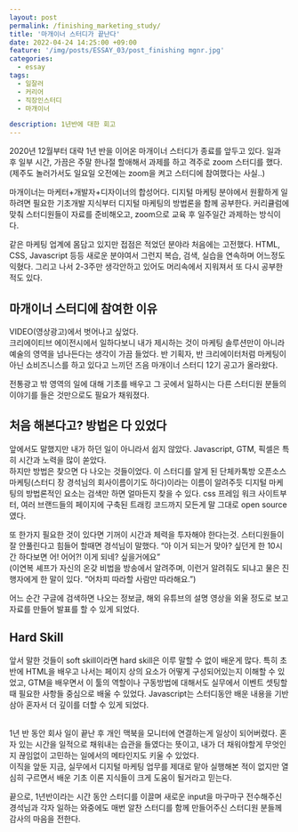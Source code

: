 ```yaml
---
layout: post
permalink: /finishing_marketing_study/
title: '마개이너 스터디가 끝난다'
date: 2022-04-24 14:25:00 +09:00
feature: '/img/posts/ESSAY_03/post_finishing mgnr.jpg'
categories:
  - essay
tags:
  - 일잘러
  - 커리어
  - 직장인스터디
  - 마개이너

description: 1년반에 대한 회고
---
```


2020년 12월부터 대략 1년 반을 이어온 마개이너 스터디가 종료를 앞두고 있다. 일과 후 일부 시간, 가끔은 주말 한나절 할애해서 과제를 하고 격주로 zoom 스터디를 했다. (제주도 놀러가서도 일요일 오전에는 zoom을 켜고 스터디에 참여했다는 사실..)<br>

마개이너는 마케터+개발자+디자이너의 합성어다. 디지털 마케팅 분야에서 원활하게 일하려면 필요한 기초개발 지식부터 디지털 마케팅의 방법론을 함께 공부한다. 커리큘럼에 맞춰 스터디원들이 자료를 준비해오고, zoom으로 교육 후 일주일간 과제하는 방식이다.<br>

같은 마케팅 업계에 몸담고 있지만 접점은 적었던 분야라 처음에는 고전했다. HTML, CSS, Javascript 등등 새로운 분야여서 그런지 복습, 검색, 실습을 연속하며 어느정도 익혔다. 그리고 나서 2-3주만 생각안하고 있어도 머리속에서 지워져서 또 다시 공부한 적도 있다.<br>

## 마개이너 스터디에 참여한 이유

VIDEO(영상광고)에서 벗어나고 싶었다.<br>
크리에이티브 에이전시에서 일하다보니 내가 제시하는 것이 마케팅 솔루션만이 아니라 예술의 영역을 넘나든다는 생각이 가끔 들었다. 반 기획자, 반 크리에이터처럼 마케팅이 아닌 쇼비즈니스를 하고 있다고 느끼던 즈음 마개이너 스터디 12기 공고가 올라왔다.<br>

전통광고 밖 영역의 일에 대해 기초를 배우고 그 곳에서 일하시는 다른 스터디원 분들의 이야기를 들은 것만으로도 필요가 채워졌다.<br>


## 처음 해본다고? 방법은 다 있었다

앞에서도 말했지만 내가 하던 일이 아니라서 쉽지 않았다. Javascript, GTM, 픽셀은 특히 시간과 노력을 많이 쏟았다.<br>
하지만 방법은 찾으면 다 나오는 것들이었다. 이 스터디를 알게 된 단체카톡방 오픈소스 마케팅(스터디 장 경석님의 회사이름이기도 하다)이라는 이름이 알려주듯 디지털 마케팅의 방법론적인 요소는 검색만 하면 얼마든지 찾을 수 있다. css 프레임 워크 사이트부터, 여러 브랜드들의 페이지에 구축된 트래킹 코드까지 모든게 말 그대로 open source였다.<br>

또 한가지 필요한 것이 있다면 기꺼이 시간과 체력을 투자해야 한다는것. 스터디원들이 잘 안풀린다고 힘들어 할때면 경석님이 말했다. “아 이거 되는거 맞아? 싶던게 한 10시간 하다보면 어! 어어?! 이게 되네? 싶을거에요”<br>
(이연복 셰프가 자신의 온갖 비법을 방송에서 알려주며, 이런거 알려줘도 되냐고 물은 진행자에게 한 말이 있다. “어차피 따라할 사람만 따라해요.”)<br>

어느 순간 구글에 검색하면 나오는 정보글, 해외 유튜브의 설명 영상을 외울 정도로 보고 자료를 만들어 발표를 할 수 있게 되었다.<br>

## Hard Skill

앞서 말한 것들이 soft skill이라면 hard skill은 이루 말할 수 없이 배운게 많다. 특히 초반에 HTML을 배우고 나서는 페이지 상의 요소가 어떻게 구성되어있는지 이해할 수 있었고, GTM을 배우면서 이 툴의 역할이나 구동방법에 대해서도 실무에서 이벤트 셋팅할 때 필요한 사항들 중심으로 배울 수 있었다. Javascript는 스터디동안 배운 내용을 기반 삼아 혼자서 더 깊이를 더할 수 있게 되었다.<br><br>


1년 반 동안 회사 일이 끝난 후 개인 맥북을 모니터에 연결하는게 일상이 되어버렸다. 혼자 있는 시간을 일적으로 채워내는 습관을 들였다는 뜻이고, 내가 더 채워야할게 무엇인지 끊임없이 고민하는 일에서의 메타인지도 키울 수 있었다.<br>
이직을 앞둔 지금, 실무에서 디지털 마케팅 업무를 제대로 맡아 실행해본 적이 없지만 열심히 구르면서 배운 기초 이론 지식들이 크게 도움이 될거라고 믿는다.<br>

끝으로, 1년반이라는 시간 동안 스터디를 이끌며 새로운 input을 마구마구 전수해주신 경석님과 각자 일하는 와중에도 매번 알찬 스터디를 함께 만들어주신 스터디원 분들께 감사의 마음을 전한다.
